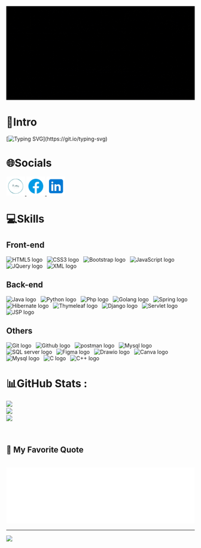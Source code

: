 <div align = 'center'> 
<img src='img/intro.gif' height="250" width='100%'/>
</div>

# 💫Intro
[![Typing SVG](https://readme-typing-svg.herokuapp.com?font=Fira+Code&pause=1000&color=36BCF7FF&random=false&width=435&lines=Hello+Everyone;My+name's+Truong;Welcome+to+my+personal+page.)](https://git.io/typing-svg)


# 🌐Socials

<div align="left">
  <a href="https://bt2701.github.io/My-Profile/" target="blank">
    <img width="50" height="50" src="img/Truong.png" alt="Truong" />
  </a>
  <a href="https://www.facebook.com/truong.bt.27" target="blank">
    <img width="50" height="50" src="img/fb.png" />
  </a>
  <a href="https://www.linkedin.com/in/bt2701/" target="blank">
    <img width="50" height="50" src="img/linkedin.png" />
  </a>
</div>

# 💻Skills
## Front-end
<span><img src="https://img.shields.io/badge/HTML5-282C34?logo=html5&logoColor=E34F26" alt="HTML5 logo" title="HTML5" height="25" /></span>
&nbsp;
<span><img src="https://img.shields.io/badge/CSS3-282C34?logo=css3&logoColor=1572B6" alt="CSS3 logo" title="CSS3" height="25" /></span>
&nbsp;
<span><img src="https://img.shields.io/badge/Bootstrap-282C34?logo=bootstrap&logoColor=7952B3" alt="Bootstrap logo" title="Bootstrap" height="25" /></span>
&nbsp;
<span><img src="https://img.shields.io/badge/JavaScript-282C34?logo=javascript&logoColor=F7DF1E" alt="JavaScript logo" title="JavaScript" height="25" /></span>
&nbsp;
<span><img src="https://img.shields.io/badge/JQuery-282C34?logo=jQuery&logoColor=0769AD" alt="JQuery logo" title="JQuery" height="25" /></span>
&nbsp;
<span><img src="https://img.shields.io/badge/XML-282C34?logo=xml&logoColor=0769AD" alt="XML logo" title="xml" height="25" /></span>
&nbsp;
<br>

## Back-end
<span><img src="https://img.shields.io/badge/Java-282C34?logo=java&logoColor=0769AD" alt="Java logo" title="Java" height="25" /></span>
&nbsp;
<span><img src="https://img.shields.io/badge/Python-282C34?logo=python&logoColor=3776AB" alt="Python logo" title="Python" height="25" /></span>
&nbsp;
<span><img src="https://img.shields.io/badge/PHP-282C34?logo=php&logoColor=777BB4" alt="Php logo" title="Php" height="25" /></span>
&nbsp;
<span><img src="https://img.shields.io/badge/Golang-282C34?logo=go&logoColor=00ADD8" alt="Golang logo" title="Golang" height="25" /></span>
&nbsp;
<span><img src="https://img.shields.io/badge/Spring boot-282C34?logo=spring boot&logoColor=6DB33F" alt="Spring logo" title="Spring boot" height="25" /></span>
&nbsp;
<span><img src="https://img.shields.io/badge/Hibernate-282C34?logo=hibernate&logoColor=59666C" alt="Hibernate logo" title="Hibernate" height="25" /></span>
&nbsp;
<span><img src="https://img.shields.io/badge/Thymeleaf-282C34?logo=thymeleaf&logoColor=005F0F" alt="Thymeleaf logo" title="Thymeleaf" height="25" /></span>
&nbsp;
<span><img src="https://img.shields.io/badge/Django -282C34?logo=django&logoColor=092E20" alt="Django logo" title="Django boot" height="25" /></span>
&nbsp;
<span><img src="https://img.shields.io/badge/Servlet -282C34?logo=servlet&logoColor=092E20" alt="Servlet logo" title="Servlet boot" height="25" /></span>
&nbsp;
<span><img src="https://img.shields.io/badge/JSP -282C34?logo=jsp&logoColor=092E20" alt="JSP logo" title="JSP boot" height="25" /></span>
&nbsp;
<br>

## Others
<span><img src="https://img.shields.io/badge/Git-282C34?logo=git&logoColor=F05032" alt="Git logo" title="Git" height="25" /></span>
&nbsp;
<span><img src="https://img.shields.io/badge/Github-282C34?logo=github&logoColor=#181717" alt="Github logo" title="Github" height="25" /></span>
&nbsp;
<span><img src="https://img.shields.io/badge/Postman-282C34?logo=postman&logoColor=#FF6C37" alt="postman logo" title="postman" height="25" /></span>
&nbsp;
<span><img src="https://img.shields.io/badge/Mysql-282C34?logo=mysql&logoColor=#4479A1" alt="Mysql logo" title="Mysql" height="25" /></span>
&nbsp;
<span><img src="https://img.shields.io/badge/Microsoft SQL Server-282C34?logo=microsoftsqlserver&logoColor=#CC2927" alt="SQL server logo" title="SQL Server" height="25" /></span>
&nbsp;
<span><img src="https://img.shields.io/badge/Figma-282C34?logo=figma&logoColor=#F24E1E" alt="Figma logo" title="Figma" height="25" /></span>
&nbsp;
<span><img src="https://img.shields.io/badge/Drawio-282C34?logo=diagramsdotnet&logoColor=#F08705" alt="Drawio logo" title="Drawio" height="25" /></span>
&nbsp;
<span><img src="https://img.shields.io/badge/Canva-282C34?logo=canva&logoColor=#00C4CC" alt="Canva logo" title="Canva" height="25" /></span>
&nbsp;
<span><img src="https://img.shields.io/badge/shell_script-%23121011.svg?style=for-the-badge&logo=gnu-bash&logoColor=#5391FE" alt="Mysql logo" title="Shell" height="25" /></span>
&nbsp;
<span><img src="https://img.shields.io/badge/C-282C34?logo=c&logoColor=#A8B9CC" alt="C logo" title="C" height="25" /></span>
&nbsp;
<span><img src="https://img.shields.io/badge/C++-282C34?logo=cplusplus&logoColor=#00599C" alt="C++ logo" title="C++" height="25" /></span>
&nbsp;
<br>


# 📊GitHub Stats :
![](https://github-readme-stats.vercel.app/api?username=bt2701&theme=tokyonight&hide_border=false&include_all_commits=false&count_private=false)<br/>
![](https://github-readme-streak-stats.herokuapp.com/?user=bt2701&theme=tokyonight&hide_border=false)<br/>
![](https://github-readme-stats.vercel.app/api/top-langs/?username=bt2701&theme=tokyonight&hide_border=false&include_all_commits=false&count_private=false&layout=compact&langs_count=8)

<br>
<h2 align="left">📑 My Favorite Quote</h2>
<br>
<a href="#" target="_blank">
  <img src="img/quotes.svg" width="846" height="150" alt="quotes" />
</a>

---
[![](https://visitcount.itsvg.in/api?id=bt2701&icon=0&color=0)](https://visitcount.itsvg.in)
